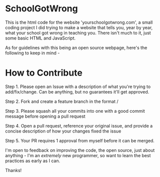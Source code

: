 # SchoolGotWrong

This is the html code for the website 'yourschoolgotwrong.com', a small coding project I did trying to make a website that tells you, year by year, what your school got wrong in teaching you. There isn't much to it, just some basic HTML and JavaScript.

As for guidelines with this being an open source webpage, here's the following to keep in mind -
# How to Contribute
Step 1. Please open an Issue with a description of what you're trying to add/fix/change. Can be anything, but no guarantees it'll get approved.

Step 2. Fork and create a feature branch in the format <some-description>/<your issue number>

Step 3. Please squash all your commits into one with a good commit message before opening a pull request

Step 4. Open a pull request, reference your original issue, and provide a concise description of how your changes fixed the issue

Step 5. Your PR requires 1 approval from myself before it can be merged.

I'm open to feedback on improving the code, the open source, just about anything - I'm an *extremely* new programmer, so want to learn the best practices as early as I can.

Thanks!
